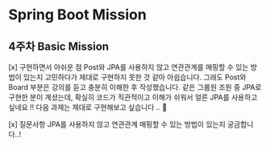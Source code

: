 # Spring Boot Mission
## 4주차 Basic Mission

[x] 구현하면서 아쉬운 점
Post와  JPA를 사용하지 않고 연관관계를 매핑할 수 있는 방법이 있는지 고민하다가 제대로 구현하지 못한 것 같아 아쉽습니다.
그래도 Post와 Board 부분은 강의를 듣고 충분히 이해한 후 작성했습니다.
같은 그룹원 조원 중 JPA로 구현한 분이 계셨는데, 확실히 코드가 직관적이고 이해가 쉬워서 얼른 JPA를 사용하고 싶네요 !!
다음 과제는 제대로 구현해보고 싶습니다 .. 🥲

[x] 질문사항 
JPA를 사용하지 않고 연관관계 매핑할 수 있는 방법이 있는지 궁금합니다..!


